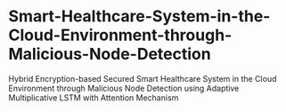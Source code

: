 # Smart-Healthcare-System-in-the-Cloud-Environment-through-Malicious-Node-Detection
Hybrid Encryption-based Secured Smart Healthcare System in the Cloud Environment through Malicious Node Detection using Adaptive Multiplicative LSTM with Attention Mechanism
